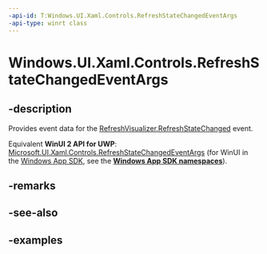 ```yaml
---
-api-id: T:Windows.UI.Xaml.Controls.RefreshStateChangedEventArgs
-api-type: winrt class
---
```


<!-- Class syntax.
public class RefreshStateChangedEventArgs 
-->

# Windows.UI.Xaml.Controls.RefreshStateChangedEventArgs

## -description

Provides event data for the [RefreshVisualizer.RefreshStateChanged](refreshvisualizer_refreshstatechanged.md) event.

Equivalent **WinUI 2 API for UWP**: [Microsoft.UI.Xaml.Controls.RefreshStateChangedEventArgs](/windows/winui/api/microsoft.ui.xaml.controls.refreshstatechangedeventargs) (for WinUI in the [Windows App SDK](/windows/apps/windows-app-sdk/), see the **[Windows App SDK namespaces](/windows/windows-app-sdk/api/winrt/)**).

## -remarks

## -see-also

## -examples

